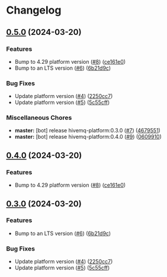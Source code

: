 # Changelog

## [0.5.0](https://github.com/afalhambra-hivemq/helm-charts/compare/hivemq-platform-v0.4.0...hivemq-platform-v0.5.0) (2024-03-20)


### Features

* Bump to 4.29 platform version ([#8](https://github.com/afalhambra-hivemq/helm-charts/issues/8)) ([ce161e0](https://github.com/afalhambra-hivemq/helm-charts/commit/ce161e04b312d8a19f2191b8440415f4c3828e7c))
* Bump to an LTS version ([#6](https://github.com/afalhambra-hivemq/helm-charts/issues/6)) ([6b21d9c](https://github.com/afalhambra-hivemq/helm-charts/commit/6b21d9c3fb8f9a2ef027c39938658670228fdf87))


### Bug Fixes

* Update platform version ([#4](https://github.com/afalhambra-hivemq/helm-charts/issues/4)) ([2250cc7](https://github.com/afalhambra-hivemq/helm-charts/commit/2250cc77ae53dce734be2f341af66e2962c5ae15))
* Update platform version ([#5](https://github.com/afalhambra-hivemq/helm-charts/issues/5)) ([5c55cff](https://github.com/afalhambra-hivemq/helm-charts/commit/5c55cff59fe3138422868c93a507cbb858b830aa))


### Miscellaneous Chores

* **master:** [bot] release hivemq-platform:0.3.0 ([#7](https://github.com/afalhambra-hivemq/helm-charts/issues/7)) ([4679551](https://github.com/afalhambra-hivemq/helm-charts/commit/4679551075af86c64c21818c3f79b6ac8b3aca45))
* **master:** [bot] release hivemq-platform:0.4.0 ([#9](https://github.com/afalhambra-hivemq/helm-charts/issues/9)) ([0609910](https://github.com/afalhambra-hivemq/helm-charts/commit/0609910b547b0feb08d113f1ec3cfe15148d6f0d))

## [0.4.0](https://github.com/afalhambra-hivemq/helm-charts/compare/hivemq-platform-0.3.0...hivemq-platform-v0.4.0) (2024-03-20)


### Features

* Bump to 4.29 platform version ([#8](https://github.com/afalhambra-hivemq/helm-charts/issues/8)) ([ce161e0](https://github.com/afalhambra-hivemq/helm-charts/commit/ce161e04b312d8a19f2191b8440415f4c3828e7c))

## [0.3.0](https://github.com/afalhambra-hivemq/helm-charts/compare/hivemq-platform-v0.2.23...hivemq-platform-v0.3.0) (2024-03-20)


### Features

* Bump to an LTS version ([#6](https://github.com/afalhambra-hivemq/helm-charts/issues/6)) ([6b21d9c](https://github.com/afalhambra-hivemq/helm-charts/commit/6b21d9c3fb8f9a2ef027c39938658670228fdf87))


### Bug Fixes

* Update platform version ([#4](https://github.com/afalhambra-hivemq/helm-charts/issues/4)) ([2250cc7](https://github.com/afalhambra-hivemq/helm-charts/commit/2250cc77ae53dce734be2f341af66e2962c5ae15))
* Update platform version ([#5](https://github.com/afalhambra-hivemq/helm-charts/issues/5)) ([5c55cff](https://github.com/afalhambra-hivemq/helm-charts/commit/5c55cff59fe3138422868c93a507cbb858b830aa))
